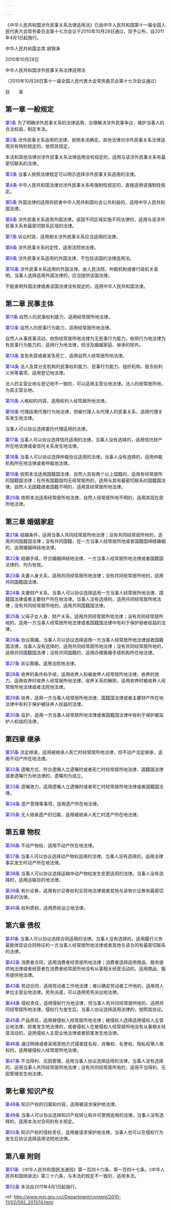 ```yaml
---

---
```


《中华人民共和国涉外民事关系法律适用法》已由中华人民共和国第十一届全国人民代表大会常务委员会第十七次会议于2010年10月28日通过，现予公布，自2011年4月1日起施行。

中华人民共和国主席 胡锦涛

2010年10月28日

中华人民共和国涉外民事关系法律适用法

（2010年10月28日第十一届全国人民代表大会常务委员会第十七次会议通过）

目　　录

## 第一章 一般规定

<a style="color:blue" name="第1条">第1条</a>  为了明确涉外民事关系的法律适用，合理解决涉外民事争议，维护当事人的合法权益，制定本法。

<a style="color:blue" name="第2条">第2条</a>  涉外民事关系适用的法律，依照本法确定。其他法律对涉外民事关系法律适用另有特别规定的，依照其规定。

本法和其他法律对涉外民事关系法律适用没有规定的，适用与该涉外民事关系有最密切联系的法律。

<a style="color:blue" name="第3条">第3条</a>  当事人依照法律规定可以明示选择涉外民事关系适用的法律。

<a style="color:blue" name="第4条">第4条</a>  中华人民共和国法律对涉外民事关系有强制性规定的，直接适用该强制性规定。

<a style="color:blue" name="第5条">第5条</a>  外国法律的适用将损害中华人民共和国社会公共利益的，适用中华人民共和国法律。

<a style="color:blue" name="第6条">第6条</a>  涉外民事关系适用外国法律，该国不同区域实施不同法律的，适用与该涉外民事关系有最密切联系区域的法律。

<a style="color:blue" name="第7条">第7条</a>  诉讼时效，适用相关涉外民事关系应当适用的法律。

<a style="color:blue" name="第8条">第8条</a>  涉外民事关系的定性，适用法院地法律。

<a style="color:blue" name="第9条">第9条</a>  涉外民事关系适用的外国法律，不包括该国的法律适用法。

<a style="color:blue" name="第10条">第10条</a>  涉外民事关系适用的外国法律，由人民法院、仲裁机构或者行政机关查明。当事人选择适用外国法律的，应当提供该国法律。

不能查明外国法律或者该国法律没有规定的，适用中华人民共和国法律。

## 第二章 民事主体

<a style="color:blue" name="第11条">第11条</a>  自然人的民事权利能力，适用经常居所地法律。

<a style="color:blue" name="第12条">第12条</a>  自然人的民事行为能力，适用经常居所地法律。

自然人从事民事活动，依照经常居所地法律为无民事行为能力，依照行为地法律为有民事行为能力的，适用行为地法律，但涉及婚姻家庭、继承的除外。

<a style="color:blue" name="第13条">第13条</a>  宣告失踪或者宣告死亡，适用自然人经常居所地法律。

<a style="color:blue" name="第14条">第14条</a>  法人及其分支机构的民事权利能力、民事行为能力、组织机构、股东权利义务等事项，适用登记地法律。

法人的主营业地与登记地不一致的，可以适用主营业地法律。法人的经常居所地，为其主营业地。

<a style="color:blue" name="第15条">第15条</a>  人格权的内容，适用权利人经常居所地法律。

<a style="color:blue" name="第16条">第16条</a>  代理适用代理行为地法律，但被代理人与代理人的民事关系，适用代理关系发生地法律。

当事人可以协议选择委托代理适用的法律。

<a style="color:blue" name="第17条">第17条</a>  当事人可以协议选择信托适用的法律。当事人没有选择的，适用信托财产所在地法律或者信托关系发生地法律。

<a style="color:blue" name="第18条">第18条</a>  当事人可以协议选择仲裁协议适用的法律。当事人没有选择的，适用仲裁机构所在地法律或者仲裁地法律。

<a style="color:blue" name="第19条">第19条</a>  依照本法适用国籍国法律，自然人具有两个以上国籍的，适用有经常居所的国籍国法律；在所有国籍国均无经常居所的，适用与其有最密切联系的国籍国法律。自然人无国籍或者国籍不明的，适用其经常居所地法律。

<a style="color:blue" name="第20条">第20条</a>  依照本法适用经常居所地法律，自然人经常居所地不明的，适用其现在居所地法律。

## 第三章 婚姻家庭

<a style="color:blue" name="第21条">第21条</a>  结婚条件，适用当事人共同经常居所地法律；没有共同经常居所地的，适用共同国籍国法律；没有共同国籍，在一方当事人经常居所地或者国籍国缔结婚姻的，适用婚姻缔结地法律。

<a style="color:blue" name="第22条">第22条</a>  结婚手续，符合婚姻缔结地法律、一方当事人经常居所地法律或者国籍国法律的，均为有效。

<a style="color:blue" name="第23条">第23条</a>  夫妻人身关系，适用共同经常居所地法律；没有共同经常居所地的，适用共同国籍国法律。

<a style="color:blue" name="第24条">第24条</a>  夫妻财产关系，当事人可以协议选择适用一方当事人经常居所地法律、国籍国法律或者主要财产所在地法律。当事人没有选择的，适用共同经常居所地法律；没有共同经常居所地的，适用共同国籍国法律。

<a style="color:blue" name="第25条">第25条</a>  父母子女人身、财产关系，适用共同经常居所地法律；没有共同经常居所地的，适用一方当事人经常居所地法律或者国籍国法律中有利于保护弱者权益的法律。

<a style="color:blue" name="第26条">第26条</a>  协议离婚，当事人可以协议选择适用一方当事人经常居所地法律或者国籍国法律。当事人没有选择的，适用共同经常居所地法律；没有共同经常居所地的，适用共同国籍国法律；没有共同国籍的，适用办理离婚手续机构所在地法律。

<a style="color:blue" name="第27条">第27条</a>  诉讼离婚，适用法院地法律。

<a style="color:blue" name="第28条">第28条</a>  收养的条件和手续，适用收养人和被收养人经常居所地法律。收养的效力，适用收养时收养人经常居所地法律。收养关系的解除，适用收养时被收养人经常居所地法律或者法院地法律。

<a style="color:blue" name="第29条">第29条</a>  扶养，适用一方当事人经常居所地法律、国籍国法律或者主要财产所在地法律中有利于保护被扶养人权益的法律。

<a style="color:blue" name="第30条">第30条</a>  监护，适用一方当事人经常居所地法律或者国籍国法律中有利于保护被监护人权益的法律。

## 第四章 继承

<a style="color:blue" name="第31条">第31条</a>  法定继承，适用被继承人死亡时经常居所地法律，但不动产法定继承，适用不动产所在地法律。

<a style="color:blue" name="第32条">第32条</a>  遗嘱方式，符合遗嘱人立遗嘱时或者死亡时经常居所地法律、国籍国法律或者遗嘱行为地法律的，遗嘱均为成立。

<a style="color:blue" name="第33条">第33条</a>  遗嘱效力，适用遗嘱人立遗嘱时或者死亡时经常居所地法律或者国籍国法律。

<a style="color:blue" name="第34条">第34条</a>  遗产管理等事项，适用遗产所在地法律。

<a style="color:blue" name="第35条">第35条</a>  无人继承遗产的归属，适用被继承人死亡时遗产所在地法律。

## 第五章 物权

<a style="color:blue" name="第36条">第36条</a>  不动产物权，适用不动产所在地法律。

<a style="color:blue" name="第37条">第37条</a>  当事人可以协议选择动产物权适用的法律。当事人没有选择的，适用法律事实发生时动产所在地法律。

<a style="color:blue" name="第38条">第38条</a>  当事人可以协议选择运输中动产物权发生变更适用的法律。当事人没有选择的，适用运输目的地法律。

<a style="color:blue" name="第39条">第39条</a>  有价证券，适用有价证券权利实现地法律或者其他与该有价证券有最密切联系的法律。

<a style="color:blue" name="第40条">第40条</a>  权利质权，适用质权设立地法律。

## 第六章 债权

<a style="color:blue" name="第41条">第41条</a>  当事人可以协议选择合同适用的法律。当事人没有选择的，适用履行义务最能体现该合同特征的一方当事人经常居所地法律或者其他与该合同有最密切联系的法律。

<a style="color:blue" name="第42条">第42条</a>  消费者合同，适用消费者经常居所地法律；消费者选择适用商品、服务提供地法律或者经营者在消费者经常居所地没有从事相关经营活动的，适用商品、服务提供地法律。

<a style="color:blue" name="第43条">第43条</a>  劳动合同，适用劳动者工作地法律；难以确定劳动者工作地的，适用用人单位主营业地法律。劳务派遣，可以适用劳务派出地法律。

<a style="color:blue" name="第44条">第44条</a>  侵权责任，适用侵权行为地法律，但当事人有共同经常居所地的，适用共同经常居所地法律。侵权行为发生后，当事人协议选择适用法律的，按照其协议。

<a style="color:blue" name="第45条">第45条</a>  产品责任，适用被侵权人经常居所地法律；被侵权人选择适用侵权人主营业地法律、损害发生地法律的，或者侵权人在被侵权人经常居所地没有从事相关经营活动的，适用侵权人主营业地法律或者损害发生地法律。

<a style="color:blue" name="第46条">第46条</a>  通过网络或者采用其他方式侵害姓名权、肖像权、名誉权、隐私权等人格权的，适用被侵权人经常居所地法律。

<a style="color:blue" name="第47条">第47条</a>  不当得利、无因管理，适用当事人协议选择适用的法律。当事人没有选择的，适用当事人共同经常居所地法律；没有共同经常居所地的，适用不当得利、无因管理发生地法律。

## 第七章 知识产权

<a style="color:blue" name="第48条">第48条</a>  知识产权的归属和内容，适用被请求保护地法律。

<a style="color:blue" name="第49条">第49条</a>  当事人可以协议选择知识产权转让和许可使用适用的法律。当事人没有选择的，适用本法对合同的有关规定。

<a style="color:blue" name="第50条">第50条</a>  知识产权的侵权责任，适用被请求保护地法律，当事人也可以在侵权行为发生后协议选择适用法院地法律。

## 第八章 附则

<a style="color:blue" name="第51条">第51条</a>  《中华人民共和国民法通则》第一百四十六条、第一百四十七条，《中华人民共和国继承法》第三十六条，与本法的规定不一致的，适用本法。

<a style="color:blue" name="第52条">第52条</a>  本法自2011年4月1日起施行。



 ref: <http://www.moj.gov.cn//Department/content/2010-11/02/592_201374.html>